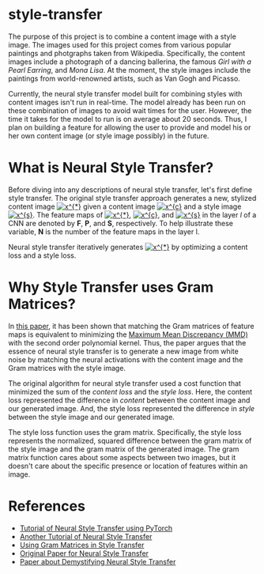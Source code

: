 # style-transfer
The purpose of this project is to combine a content image with a style image. The images used for this project comes from various popular paintings and photgraphs taken from Wikipedia. Specifically, the content images include a photograph of a dancing ballerina, the famous *Girl with a Pearl Earring*, and *Mona Lisa*. At the moment, the style images include the paintings from world-renowned artists, such as Van Gogh and Picasso.

Currently, the neural style transfer model built for combining styles with content images isn't run in real-time. The model already has been run on these combination of images to avoid wait times for the user. However, the time it takes for the model to run is on average about 20 seconds. Thus, I plan on building a feature for allowing the user to provide and model his or her own content image (or style image possibly) in the future.

# What is Neural Style Transfer?
Before diving into any descriptions of neural style transfer, let's first define style transfer. The original style transfer approach generates a new, stylized content image <a href="https://www.codecogs.com/eqnedit.php?latex=x^{*}" target="_blank"><img src="https://latex.codecogs.com/gif.latex?x^{*}" title="x^{*}" /></a> given a content image <a href="https://www.codecogs.com/eqnedit.php?latex=x^{c}" target="_blank"><img src="https://latex.codecogs.com/gif.latex?x^{c}" title="x^{c}" /></a> and a style image <a href="https://www.codecogs.com/eqnedit.php?latex=x^{s}" target="_blank"><img src="https://latex.codecogs.com/gif.latex?x^{s}" title="x^{s}" /></a>. The feature maps of <a href="https://www.codecogs.com/eqnedit.php?latex=x^{*}" target="_blank"><img src="https://latex.codecogs.com/gif.latex?x^{*}" title="x^{*}" /></a>, <a href="https://www.codecogs.com/eqnedit.php?latex=x^{c}" target="_blank"><img src="https://latex.codecogs.com/gif.latex?x^{c}" title="x^{c}" /></a>, and <a href="https://www.codecogs.com/eqnedit.php?latex=x^{s}" target="_blank"><img src="https://latex.codecogs.com/gif.latex?x^{s}" title="x^{s}" /></a> in the layer *l* of
a CNN are denoted by **F**, **P**, and **S**, respectively. To help illustrate these variable, **N** is the number of the feature maps in the layer l.

Neural style transfer iteratively generates <a href="https://www.codecogs.com/eqnedit.php?latex=x^{*}" target="_blank"><img src="https://latex.codecogs.com/gif.latex?x^{*}" title="x^{*}" /></a> by optimizing a content loss and a style loss.


# Why Style Transfer uses Gram Matrices?
In [this paper](https://arxiv.org/abs/1701.01036), it has been shown that matching the Gram matrices of feature maps
is equivalent to minimizing the [Maximum Mean Discrepancy (MMD)](https://papers.nips.cc/paper/2016/file/5055cbf43fac3f7e2336b27310f0b9ef-Paper.pdf) with the second order polynomial
kernel. Thus, the paper argues that the essence of neural style transfer is to generate a new image from white noise by matching the neural activations with the content image and the Gram matrices with the style image.

The original algorithm for neural style transfer used a cost function that minimized the sum of the *content loss* and the *style loss*. Here, the content loss represented the difference in *content* between the content image and our generated image. And, the style loss represented the difference in *style* between the style image and our generated image.

The style loss function uses the gram matrix. Specifically, the style loss represents the normalized, squared difference between the gram matrix of the style image and the gram matrix of the generated image. The gram matrix function cares about some aspects between two images, but it doesn't care about the specific presence or location of features within an image.

# References
- [Tutorial of Neural Style Transfer using PyTorch](https://pytorch.org/tutorials/advanced/neural_style_tutorial.html)
- [Another Tutorial of Neural Style Transfer](https://nextjournal.com/gkoehler/pytorch-neural-style-transfer)
- [Using Gram Matrices in Style Transfer](https://www.quora.com/In-a-neural-style-transfer-why-does-using-Gram-matrices-keep-the-style)
- [Original Paper for Neural Style Transfer](https://arxiv.org/abs/1508.06576)
- [Paper about Demystifying Neural Style Transfer](https://arxiv.org/abs/1701.01036)
